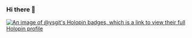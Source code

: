 ### Hi there 👋
[![An image of @ysgit's Holopin badges, which is a link to view their full Holopin profile](https://holopin.me/ysgit)](https://holopin.io/@ysgit)

<!--
**ys-git/ys-git** is a ✨ _special_ ✨ repository because its `README.md` (this file) appears on your GitHub profile.

Here are some ideas to get you started:

- 🔭 I’m currently working on ...
- 🌱 I’m currently learning ...
- 👯 I’m looking to collaborate on ...
- 🤔 I’m looking for help with ...
- 💬 Ask me about ...
- 📫 How to reach me: ...
- 😄 Pronouns: ...
- ⚡ Fun fact: ...
-->
